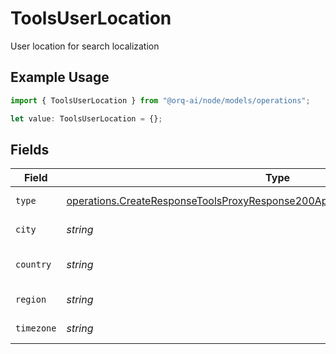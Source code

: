 # ToolsUserLocation

User location for search localization

## Example Usage

```typescript
import { ToolsUserLocation } from "@orq-ai/node/models/operations";

let value: ToolsUserLocation = {};
```

## Fields

| Field                                                                                                                                                                          | Type                                                                                                                                                                           | Required                                                                                                                                                                       | Description                                                                                                                                                                    |
| ------------------------------------------------------------------------------------------------------------------------------------------------------------------------------ | ------------------------------------------------------------------------------------------------------------------------------------------------------------------------------ | ------------------------------------------------------------------------------------------------------------------------------------------------------------------------------ | ------------------------------------------------------------------------------------------------------------------------------------------------------------------------------ |
| `type`                                                                                                                                                                         | [operations.CreateResponseToolsProxyResponse200ApplicationJSONResponseBodyType](../../models/operations/createresponsetoolsproxyresponse200applicationjsonresponsebodytype.md) | :heavy_minus_sign:                                                                                                                                                             | The type of location                                                                                                                                                           |
| `city`                                                                                                                                                                         | *string*                                                                                                                                                                       | :heavy_minus_sign:                                                                                                                                                             | The city name                                                                                                                                                                  |
| `country`                                                                                                                                                                      | *string*                                                                                                                                                                       | :heavy_minus_sign:                                                                                                                                                             | The country code                                                                                                                                                               |
| `region`                                                                                                                                                                       | *string*                                                                                                                                                                       | :heavy_minus_sign:                                                                                                                                                             | The region/state                                                                                                                                                               |
| `timezone`                                                                                                                                                                     | *string*                                                                                                                                                                       | :heavy_minus_sign:                                                                                                                                                             | The timezone                                                                                                                                                                   |